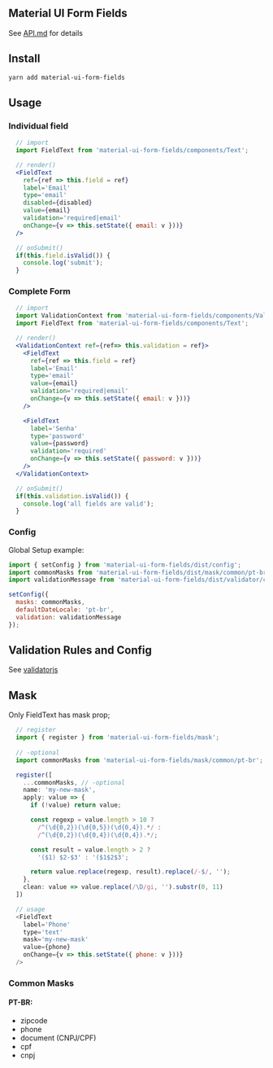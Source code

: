 Material UI Form Fields
-----------------------

See [API.md](https://github.com/danieloprado/material-ui-form-fields/blob/master/API.md) for details

## Install

```bash
yarn add material-ui-form-fields
```

## Usage

### Individual field

```jsx
  // import
  import FieldText from 'material-ui-form-fields/components/Text';

  // render()
  <FieldText
    ref={ref => this.field = ref}
    label='Email'
    type='email'
    disabled={disabled}
    value={email}
    validation='required|email'
    onChange={v => this.setState({ email: v }))}
  />

  // onSubmit()
  if(this.field.isValid()) { 
    console.log('submit');
  }
```

### Complete Form

```jsx
  // import
  import ValidationContext from 'material-ui-form-fields/components/ValidationContext';
  import FieldText from 'material-ui-form-fields/components/Text';

  // render()
  <ValidationContext ref={ref=> this.validation = ref}>
    <FieldText
      ref={ref => this.field = ref}
      label='Email'
      type='email'
      value={email}
      validation='required|email'
      onChange={v => this.setState({ email: v }))}
    />

    <FieldText
      label='Senha'
      type='password'
      value={password}
      validation='required'
      onChange={v => this.setState({ password: v }))}
    />
  </ValidationContext>

  // onSubmit()
  if(this.validation.isValid()) { 
    console.log('all fields are valid');
  }
```

### Config

Global Setup example:

```js
import { setConfig } from 'material-ui-form-fields/dist/config';
import commonMasks from 'material-ui-form-fields/dist/mask/common/pt-br';
import validationMessage from 'material-ui-form-fields/dist/validator/custom-languages/pt-br';

setConfig({
  masks: commonMasks,
  defaultDateLocale: 'pt-br',
  validation: validationMessage
});
```

## Validation Rules and Config

See [validatorjs](https://github.com/skaterdav85/validatorjs)

## Mask

Only FieldText has mask prop;

```js
  // register
  import { register } from 'material-ui-form-fields/mask';
   
  // -optional
  import commonMasks from 'material-ui-form-fields/mask/common/pt-br';

  register([
    ...commonMasks, // -optional
    name: 'my-new-mask',
    apply: value => {
      if (!value) return value;

      const regexp = value.length > 10 ?
        /^(\d{0,2})(\d{0,5})(\d{0,4}).*/ :
        /^(\d{0,2})(\d{0,4})(\d{0,4}).*/;

      const result = value.length > 2 ?
        '($1) $2-$3' : '($1$2$3';

      return value.replace(regexp, result).replace(/-$/, '');
    },
    clean: value => value.replace(/\D/gi, '').substr(0, 11)
  ])

  // usage
  <FieldText
    label='Phone'
    type='text'
    mask='my-new-mask'
    value={phone}
    onChange={v => this.setState({ phone: v }))}
  />
```

### Common Masks

#### PT-BR:

* zipcode
* phone
* document (CNPJ/CPF)
* cpf
* cnpj